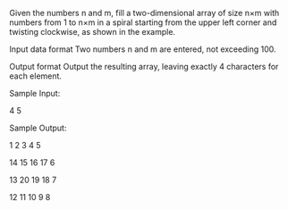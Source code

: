 Given the numbers n and m, fill a two-dimensional array of size n×m with numbers from 1 to n×m in a spiral starting from the upper left corner and twisting clockwise, as shown in the example.

Input data format
Two numbers n and m are entered, not exceeding 100.

Output format
Output the resulting array, leaving exactly 4 characters for each element.

Sample Input:

4 5

Sample Output:
  
  1   2   3   4   5
   
  14  15  16  17   6
  
  13  20  19  18   7
  
  12  11  10   9   8
